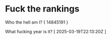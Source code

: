 # Fuck the rankings

Who the hell am I?
{ 14845191 }

What fucking year is it?
[ 2025-03-19T22:13:20Z ]
